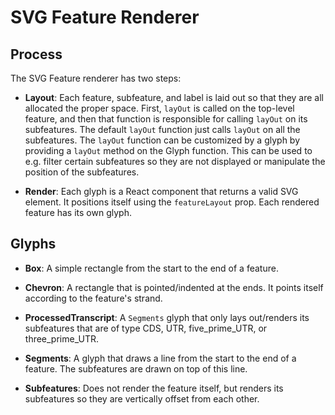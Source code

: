 # SVG Feature Renderer

## Process

The SVG Feature renderer has two steps:

- **Layout**: Each feature, subfeature, and label is laid out so that they are
  all allocated the proper space. First, `layOut` is called on the top-level
  feature, and then that function is responsible for calling `layOut` on its
  subfeatures. The default `layOut` function just calls `layOut` on all the
  subfeatures. The `layOut` function can be customized by a glyph by providing a
  `layOut` method on the Glyph function. This can be used to e.g. filter certain
  subfeatures so they are not displayed or manipulate the position of the
  subfeatures.

- **Render**: Each glyph is a React component that returns a valid SVG element.
  It positions itself using the `featureLayout` prop. Each rendered feature has
  its own glyph.

## Glyphs

- **Box**: A simple rectangle from the start to the end of a feature.

- **Chevron**: A rectangle that is pointed/indented at the ends. It points
  itself according to the feature's strand.

- **ProcessedTranscript**: A `Segments` glyph that only lays out/renders its
  subfeatures that are of type CDS, UTR, five_prime_UTR, or three_prime_UTR.

- **Segments**: A glyph that draws a line from the start to the end of a
  feature. The subfeatures are drawn on top of this line.

- **Subfeatures**: Does not render the feature itself, but renders its
  subfeatures so they are vertically offset from each other.
